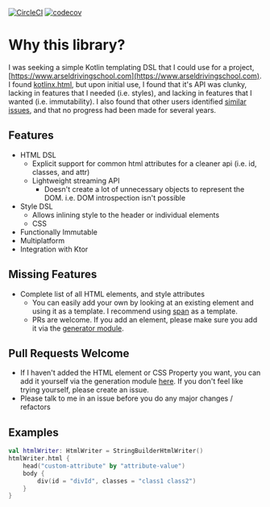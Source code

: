 [![CircleCI](https://circleci.com/gh/ScottPierce/kotlin-html/tree/master.svg?style=svg)](https://circleci.com/gh/ScottPierce/kotlin-html/tree/master)
[![codecov](https://codecov.io/gh/ScottPierce/kotlin-html/branch/master/graph/badge.svg)](https://codecov.io/gh/ScottPierce/kotlin-html)

# Why this library?
I was seeking a simple Kotlin templating DSL that I could use for a project, 
[https://www.arseldrivingschool.com](https://www.arseldrivingschool.com). I found 
[kotlinx.html](https://github.com/Kotlin/kotlinx.html), but upon initial use, I found that it's API was clunky, lacking 
in features that I needed (i.e. styles), and lacking in features that I wanted (i.e. immutability). I also found that 
other users identified [similar issues](https://github.com/Kotlin/kotlinx.html/issues/31), and that no progress had 
been made for several years.

## Features
* HTML DSL
    * Explicit support for common html attributes for a cleaner api (i.e. id, classes, and attr)
    * Lightweight streaming API
        * Doesn't create a lot of unnecessary objects to represent the DOM. i.e. DOM introspection isn't possible
* Style DSL
    * Allows inlining style to the header or individual elements
    * CSS
* Functionally Immutable
* Multiplatform
* Integration with Ktor

## Missing Features
* Complete list of all HTML elements, and style attributes
    * You can easily add your own by looking at an existing element and using it as a template. I recommend using 
    [span](/html-builder/src/genMain/kotlin/dev/scottpierce/html/element/Span.kt) as a template.
    * PRs are welcome. If you add an element, please make sure you add it via the 
    [generator module](https://github.com/ScottPierce/kotlin-html-builder/blob/master/html-builder-generator/src/main/kotlin/dev/scottpierce/html/generate/Element.kt).
    
## Pull Requests Welcome
* If I haven't added the HTML element or CSS Property you want, you can add it yourself via the generation module 
[here](/html-builder-generator/src/main/kotlin/dev/scottpierce/html/generate/Model.kt). If you don't feel like trying 
yourself, please create an issue.
* Please talk to me in an issue before you do any major changes / refactors

## Examples
```kotlin
val htmlWriter: HtmlWriter = StringBuilderHtmlWriter() 
htmlWriter.html {
    head("custom-attribute" by "attribute-value")
    body {
        div(id = "divId", classes = "class1 class2")
    }
}
```
